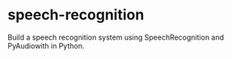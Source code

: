 # speech-recognition
Build a speech recognition system using SpeechRecognition and PyAudiowith in Python.
